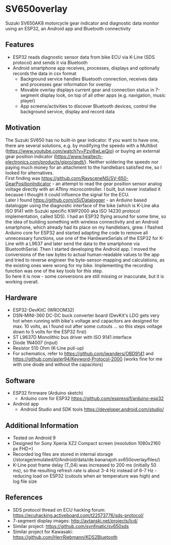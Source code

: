 # SV650overlay
Suzuki SV650AK8 motorcycle gear indicator and diagnostic data monitor using an ESP32, an Android app and Bluetooth connectivity

## Features
* ESP32 reads diagnostic sensor data from bike ECU via K-Line (SDS protocol) and sends it via Bluetooth
* Android smartphone app receives, processes, displays and optionally records the data in csv format
  * Background service handles Bluetooth connection, receives data and processes gear information for overlay
  * Movable overlay displays current gear and connection status in 7-segment display look, on top of all other apps (e.g. navigation, music player)
  * App screens/activities to discover Bluetooth devices, control the background service, display and record data

## Motivation
The Suzuki SV650 has no built-in gear indicator. If you want to have one, there are several solutions, e.g. by modifying the speedo with a Multibot (https://www.youtube.com/watch?v=Pzvj8wLwQjo) or buying an external gear position indicator (https://www.healtech-electronics.com/products/gipro/gpdt/). Neither soldering the speedo nor paying much money for an attachment to the handlebars satisfied me, so I looked for alternatives.  
First finding was https://github.com/RaysceneNS/SV-650-GearPositionIndicator - an attempt to read the gear position sensor analog voltage directly with an ATtiny microcontroller. I built, but never installed it because I thought it could influence the signal for the ECU.  
Later I found https://github.com/o5i/Datalogger - an Arduino based datalogger using the diagnostic interface of the bike (which is K-Line aka ISO 9141 with Suzuki specific KWP2000 aka ISO 14230 protocol implementation, called SDS). I had an ESP32 flying around for some time, so the idea of building something with wireless connectivity and an Android smartphone, which already had its place on my handlebars, grew. I flashed Arduino core for ESP32 and started adapting the code to remove all unnecessary functions, use one of the HardwareSerials of the ESP32 for K-Line with a L9637 and later send the data to the smartphone via BluetoothSerial. Then I started developing the Android app. I moved the conversions of the raw bytes to actual human-readable values to the app and tried to reverse engineer the byte-sensor-mapping and calculations, as the existing ones were wrong for my bike. Implementing the recording function was one of the key tools for this step.  
So here it is now - some conversions are still missing or inaccurate, but it is working overall.

## Hardware
* ESP32-DevKitC (WROOM32)
* DSN-MINI-360 DC-DC buck converter board (DevKit's LDO gets very hot when running with bike's voltage and capacitors are designed for max. 10 volts, as I found out after some cutouts ... so this steps voltage down to 5 volts for the ESP32 first)
* ST L9637D Monolithic bus driver with ISO 9141 interface
* Diode 1N4007 (input)
* Resistor 510 Ohm (K-Line pull-up)
* For schematics, refer to https://github.com/iwanders/OBD9141 and https://github.com/aster94/Keyword-Protocol-2000 (works fine for me with one diode and without the capacitors)

## Software
* ESP32 firmware (Arduino sketch)
  * Arduino core for ESP32 https://github.com/espressif/arduino-esp32
* Android app
  * Android Studio and SDK tools https://developer.android.com/studio/

## Additional Information
* Tested on Android 9
* Designed for Sony Xperia XZ2 Compact screen (resolution 1080x2160 px FHD+)
* Recorded log files are stored in internal storage (/storage/emulated/0/Android/data/de.bananajoh.sv650overlay/files/)
* K-Line post frame delay (T_04) was increased to 200 ms (initially 50 ms), so the resulting refresh rate is about 3-4 Hz instead of 6-7 Hz - reducing load on ESP32 (cutouts when air temperature was high) and log file size

## References
* SDS protocol thread on ECU hacking forum: https://ecuhacking.activeboard.com/t22573776/sds-protocol/
* 7-segment display images: http://avtanski.net/projects/lcd/
* Similar project: https://github.com/synfinatic/sv650sds
* Similar project for Kawasaki: https://github.com/HerrRiebmann/KDS2Bluetooth
